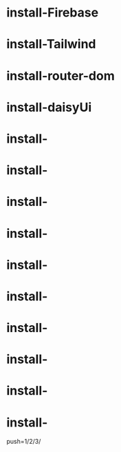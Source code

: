 # install-Firebase
# install-Tailwind
# install-router-dom
# install-daisyUi
# install-
# install-
# install-
# install-
# install-
# install-
# install-
# install-
# install-
# install-

push=1/2/3/